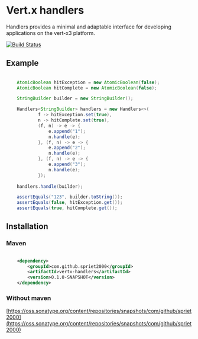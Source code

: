 # Vert.x handlers

Handlers provides a minimal and adaptable interface for developing applications on the vert-x3 platform.

[![Build Status](https://travis-ci.org/spriet2000/vertx-handlers.svg?branch=master)](https://travis-ci.org/spriet2000/vertx-handlers)

## Example

```java
    
    AtomicBoolean hitException = new AtomicBoolean(false);
    AtomicBoolean hitComplete = new AtomicBoolean(false);

    StringBuilder builder = new StringBuilder();

    Handlers<StringBuilder> handlers = new Handlers<>(
            f -> hitException.set(true),
            n -> hitComplete.set(true),
            (f, n) -> e -> {
                e.append("1");
                n.handle(e);
            }, (f, n) -> e -> {
                e.append("2");
                n.handle(e);
            }, (f, n) -> e -> {
                e.append("3");
                n.handle(e);
            });
            
    handlers.handle(builder);

    assertEquals("123", builder.toString());
    assertEquals(false, hitException.get());
    assertEquals(true, hitComplete.get());

```
## Installation

### Maven

```xml

    <dependency>
        <groupId>com.github.spriet2000</groupId>
        <artifactId>vertx-handlers</artifactId>
        <version>0.1.0-SNAPSHOT</version>
    </dependency>

```

### Without maven

[https://oss.sonatype.org/content/repositories/snapshots/com/github/spriet2000](https://oss.sonatype.org/content/repositories/snapshots/com/github/spriet2000)
